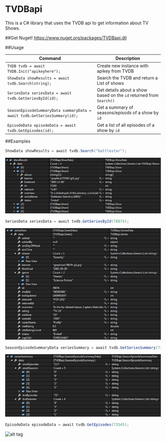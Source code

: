 # TVDBapi
This is a C# library that uses the TVDB api to get information about TV Shows.

##Get
Nuget!
https://www.nuget.org/packages/TVDBapi.dll

##Usage

| Command | Description |
| ------- | ----------- |
| `TVDB tvdb = await TVDB.Init("apikeyhere");` | Create new instance with apikey from TVDB|
| `ShowData showResults = await tvdb.Search(string);` | Search the TVDB and return a List<Show> of shows |
| `SeriesData seriesData = await tvdb.GetSeriesById(id);` | Get details about a show based on the `id` returned from `Search()` |
| `SeasonEpisodeSummaryData summaryData = await tvdb.GetSeriesSummary(id);` | Get a summary of seasons/episods of a show by `id` |
| `EpisodeData episodeData = await tvdb.GetEpisodes(id);` | Get a list of all episodes of a show by `id` |


##Examples

```csharp
ShowData showResults = await tvdb.Search("battlestar");
```
![alt tag](https://github.com/tehjrow/TVDBapi/blob/master/TVDBapi/Images/ShowData.PNG)


```csharp
SeriesData seriesData = await tvdb.GetSeriesById(78874);
```
![alt tag](https://github.com/tehjrow/TVDBapi/blob/master/TVDBapi/Images/SeriesData.PNG)


```csharp
SeasonEpisodeSummaryData seriesSummary = await tvdb.GetSeriesSummary(73545);
```
![alt tag](https://github.com/tehjrow/TVDBapi/blob/master/TVDBapi/Images/SeasonEpisodeSummary.PNG)

```csharp
EpisodeData episodeData = await tvdb.GetEpisodes(73545);
````
![alt tag](https://github.com/tehjrow/TVDBapi/blob/master/TVDBapi/Images/EpisodeData.PNG)
